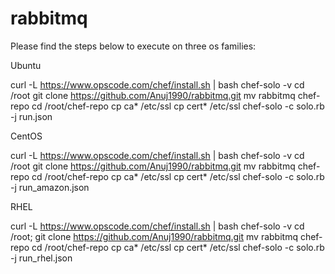 # rabbitmq

Please find the steps below to execute on three os families:

Ubuntu

curl -L https://www.opscode.com/chef/install.sh | bash
chef-solo -v
cd /root
git clone https://github.com/Anuj1990/rabbitmq.git 
mv rabbitmq chef-repo 
cd /root/chef-repo
cp ca* /etc/ssl
cp cert* /etc/ssl
chef-solo -c solo.rb -j run.json 


CentOS

curl -L https://www.opscode.com/chef/install.sh | bash
chef-solo -v
cd /root
git clone https://github.com/Anuj1990/rabbitmq.git 
mv rabbitmq chef-repo 
cd /root/chef-repo
cp ca* /etc/ssl
cp cert* /etc/ssl
chef-solo -c solo.rb -j run_amazon.json

RHEL

curl -L https://www.opscode.com/chef/install.sh | bash
chef-solo -v
cd /root;
git clone https://github.com/Anuj1990/rabbitmq.git 
mv rabbitmq chef-repo 
cd /root/chef-repo
cp ca* /etc/ssl
cp cert* /etc/ssl
chef-solo -c solo.rb -j run_rhel.json
